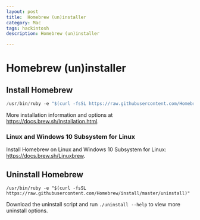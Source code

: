 ```yaml
---
layout: post
title:  Homebrew (un)installer
category: Mac
tags: hackintosh
description: Homebrew (un)installer

---
```


## 

# Homebrew (un)installer

## Install Homebrew

```c
/usr/bin/ruby -e "$(curl -fsSL https://raw.githubusercontent.com/Homebrew/install/master/install)"
```

More installation information and options at https://docs.brew.sh/Installation.html.

### Linux and Windows 10 Subsystem for Linux

Install Homebrew on Linux and Windows 10 Subsystem for Linux: https://docs.brew.sh/Linuxbrew.

## Uninstall Homebrew

```
/usr/bin/ruby -e "$(curl -fsSL https://raw.githubusercontent.com/Homebrew/install/master/uninstall)"
```

Download the uninstall script and run `./uninstall --help` to view more uninstall options.